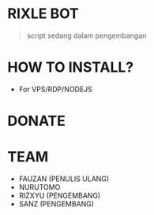 # RIXLE BOT

> script sedang dalam pengembangan

# HOW TO INSTALL?
* For VPS/RDP/NODEJS

# DONATE
# TEAM
* FAUZAN (PENULIS ULANG)
* NURUTOMO
* RIZXYU (PENGEMBANG)
* SANZ (PENGEMBANG)
